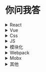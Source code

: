 # 你问我答
<details>
    <summary>React</summary>
    <h2>
        React 性能优化
    </h2>
    <ol>
        <li>shouldcomponentupdate</li>
        <li>purecomponent 纯组件 prop state没改变 不会触发render</li>
        <li>key</li>
        <li>避免render内部新建变量和bind函数</li>
        <li>Immutable</li>
    </ol>
    <h2>
        React Fiber
    </h2>
    <ol>
        <li>
        从reactDOM.render()变成了ReactDOMFiber.render()
        </li>
        <li>
        我们使用了ReactFiber去渲染整个页面，ReactFiber会将整个更新任务分成若干个小的更新任务，
    然后设置一些任务默认的优先级。每执行完一个小任务之后，会释放主线程
        </li>
    </ol>
    <h2>
        React Hooks
    </h2>
    <ol>
        <li>
            难以重用和共享组件 逻辑复杂的组件难以开发与维护  
        </li>
        <li>
            告别了繁杂的this和合并了难以记忆的生命周期   
        </li>
        <li>
            支持包装自己的Hooks(自定义Hooks)，是基于纯命令式的api      
        </li>
        <li>
            更好的完成状态之间的共享，解决原来class组件内部封装的问题，也解决了高阶组件和函数组件的嵌套过深。一个组件一个自己的state，一个组件内可以公用      
        </li>
        <li>
            对于类组件中使用 shouldComponentUpdate 进行优化的地方，
                可以使用 React.memo 包裹整个组件，对 props 进行浅比较来判断。
                合理地规范传入的props，从根本上减少不必要地渲染  
        </li>
    </ol>
    <h2>React diff</h2>
    <ol>
        <li>老diff算法O(n3) react diff O(n)</li>
        <li>Web UI中dom节点跨层级移动操作很少 react对virtual dom进行分层比较 如果一个节点不存在 则改节点和子节点完全删除 发现多了节点 会直接创建节点</li>
        <li>组件比较 如果是同一类型的按照原策略比较virtual dom树 如果不是 就直接替换该节点以及所有子节点</li>
        <li>同一层级的节点 diff算法有插入 移动 删除的操作 如果同一位置节点不同 就直接删除然后然后创建插入
    所以react推荐添加唯一的key进行区分</li>
    </ol>
</details>
<details>
    <summary>Vue</summary>
    <h2>nextTick</h2>
    <ol>
        <li>在下次 DOM 更新循环结束之后执行延迟回调 更新异步</li>
    </ol>
</details>
<details>
    <summary>Css</summary>
    <h2>
    BFC
    </h2>
    <ol>
        <li>
        盒子并且至少满足下列条件中的任何一个：
            <ul>
                <li>float的值不为none</li>
                <li>position的值不为static或者relative</li>
                <li>display的值为 table-cell, table-caption, inline-block, flex, 或者 inline-flex中的其中一个</li>
                <li>overflow的值不为visible</li>
            </ul>
        </li>
        <li>
            BFC来防止外边距折叠
        </li>
        <li>使用BFC来包含浮动</li>
        <li>一个容器里有浮动元素。由于这个原因，容器元素没有高度，
    它的浮动孩子将会脱离页面的常规流。我们通常使用清除浮动来解决这个问题，
    最受欢迎的方法是使用一个clearfix的伪类元素。但我们同样可以通过定义一个BFC来达到这个目的</li>
    </ol>
    <h2>
    清除浮动
    </h2>
    <ol>
        <li>浮动元素脱离了文档流，并不占据文档流的位置，自然父元素也就不能被撑开，所以没了高度</li>
        <li>clear</li>
        <li>BFC</li>
    </ol>
    <h2>居中</h2>
    <ol>
        <li>flex</li>
        <li>grid</li>
        <li>margin: 0 auto; text-align: center </li>
        <li>table</li>
        <li>绝对布局 相对布局</li>
    </ol>
</details>
<details>
    <summary>JS</summary>
    <h2>Event loop</h2>
    <ol>
        <li>虽然js是单线程，但是完全可以模拟多线程，靠的就是Event Loop</li>
        <li>异步任务 分为 微任务(microtask) 和 宏任务(task)，执行的顺序是 执行栈中的代码 => 微任务 => 宏任务</li>
        <li>执行栈
        执行栈中的代码永远最先执行
        微任务(microtask):
            当执行栈中的代码执行完毕，会在执行宏任务队列之前先看看微任务队列中有没有任务，如果有会先将微任务队列中的任务清空才会去执行宏任务队列
        宏任务(task): setTimeout setInterval setImmediate(IE专用)
            等待执行栈和微任务队列都执行完毕才会执行，并且在执行完每一个宏任务之后，会去看看微任务队列有没有新添加的任务，如果有，会先将微任务队列中的任务清空，才会继续执行下一个宏任务</li>
    </ol>
    <h2>节流、防抖</h2>
    <ol>
        <li>函数防抖(debounce):在事件被触发n秒后再执行回调，如果在这n秒内又被触发，则重新计时。input 更改请求</li>
        <li>函数节流(throttle)：规定在一个单位时间内，只能触发一次函数。如果这个单位时间内触发多次函数，只有一次生效。</li>
    </ol>
    <h2>async函数</h2>
    <ol>
        <li>async 函数的实现，就是将 Generator 函数和自动执行器</li>
        <li>当函数执行的时候，一旦遇到 await 就会先返回，等到触发的异步操作完成，再接着执行函数体内后面的语句</li>
    </ol>
    <h2>promise.all</h2>
    <ol>
        <li>这个返回的 promise 之后会在所有的 promise 都完成或有一个 promise 失败时异步地变为完成或失败</li>
    </ol>
    <h2>
        call apply bind
    </h2>
    <ol>
        <li>只参数形式不一样 调用即运行 </li>
        <li>bind会返回一个新的函数 都用于改变运行时的上下文</li>
    </ol>
    <h2>requestAnimationFrame</h2>
    <ol>
        <li>一般用于动画，与 setTimeout 方法类似，区别是 setTimeout 是用户指定的</li>
        <li>requestAnimationFrame 是浏览器刷新频率决定的，一般遵循 W3C 标准，它在浏览器每次刷新页面之前执行</li>
    </ol>
</details>
<details>
    <summary>模块化</summary>
    <h2>CommonJs</h2>
    <ol>
        <li>commonjs主要应用于服务器，实现同步加载，如nodejs</li>
        <li>require 模块导入</li>
        <li>module.exports === exports 导出</li>
    </ol>
    <h2>AMD</h2>
    <ol>
        <li>AMD规范应用于浏览器，如requirejs，为异步加载</li>
    </ol>
    <h2>ES6</h2>
    <ol>
        <li>import模块导入</li>
        <li>export 模块导出</li>
    </ol>
</details>
<details>
    <summary>Webpack</summary>
    <h2>webpack 优化</h2>
    <ol>
        <li>
        关闭sourcemap
        </li>
        <li>将不变文件cdn打包 提取公共库包 减少打包文件 dll</li>
        <li>调用多进程打包 happypack</li>
        <li>压缩代码</li>
        <li>雪碧图</li>
        <li>loader include exclude</li>
        <li>cdn</li>
    </ol>
</details>
<details>
    <summary>Mobx</summary>
    <pre>
        import { observable, autorun } from 'mobx';
        const counter = observable(0);
        autorun(() => {
        console.log('autorun', counter.get());
        });
        counter.set(1);
        // 0
        // 1
        // set后会重新触发autorun
        // autorun 先生成一个Derivation类 执行传入函数 计算出observing(通过get方法)
        // set之后会从observing中取他的Derivation 触发重新执行
    </pre>
    <pre>
    import { observable, autorun } from 'mobx';
    const counter = observable(0);
    const foo = observable(0);
    const bar = observable(0);
    autorun(() => {
      if (counter.get() === 0) {
        console.log('foo', foo.get());
      } else {
        console.log('bar', bar.get());
      }
    });
    bar.set(10);    // 不触发 autorun
    counter.set(1); // 触发 autorun
    foo.set(100);   // 不触发 autorun
    bar.set(100);   // 触发 autorun
    // foo 0
    // bar 10
    // bar 100
    // 通过get知道 autorun先是依赖counter和foo
    // counter.set后依赖counter bar
    </pre>
    <ol>
        <li>Object.defineProperty，proxy 拦截 getter 和 setter</li>
        <li>Mobx 最关键的函数在于 autoRun</li>
        <li>Observable 。用来包装一个属性为 被观察者
    autorun 。用来包装一个方法为 观察者</li>
        <li>对比Redux
            <ul>
                <li>Redux将数据保存在单一store中，Mobx将数据保存在分散的多个store中</li>
                <li>Redux需要手动处理变化后的操作，Mobx使用observable保存数据，数据变化后自动处理响应的操作</li>
                <li>Redux使用不可变状态，不能直接去修改它，而是应该使用纯函数返回一个新的状态；Mobx中的状态是可以直接修改的</li>
            </ul>
        </li>
    </ol>
</details>
<details>
    <summary>其他</summary>
    <h2>
        函数式组件的特性 
    </h2>
    <ol>
        <li>无状态</li>
        <li>无生命周期方法</li>
        <li>无this</li>
        <li>在之前，函数式组件更多地被用来当作展示性组件（presentational component）：只是单纯地接受props并且展示内容。</li>
        <li>函数式组件因为没有生命周期，也就没有了shouldComponentUpdate，
                那么如果编写不当，可能反而会导致过多无用地重绘，因为它没法判断是否需要重新绘制组件，组件本身是个函数就都会执行</li>
    </ol>
    <h2>预加载</h2>
    <ol>
        <li>preload: 让浏览器提前加载指定资源(加载后并不执行)，在需要执行的时候再执行</li>
    </ol>
    <h2>缓存</h2>
    <ol>
        <li>1.强缓存：Cache-Control和Expire两个字段控制 
    Cache-Control的值为“public, max-age=xxx”，表示在xxx秒内再次访问该资源，均使用本地的缓存，不再向服务器发起请求</li>
        <li>协商缓存： 协商缓存最大的问题就是每次都要向服务器验证一下缓存的有效性</li>
        <li>webpack hash</li>
    </ol>
    <h2>从输入URL到页面加载的过程</h2>
    <ol>
        <li>
            从浏览器接收url到开启网络请求线程
            <ul>
                <li>浏览器是多进程的，有一个主控进程，以及每一个tab页面都会新开一个进程</li>
                <li>每一个tab页面可以看作是浏览器内核进程，然后这个进程是多线程的</li>
                <li>解析URL</li>
                <li>开辟单独的线程进行网络请求</li>
                <li>输入的是域名，需要进行dns解析成IP</li>
                <li>http的本质就是tcp/ip请求</li>
                <li>tcp将http长报文划分为短报文，通过三次握手与服务端建立连接</li>
                <li>需要进行四次挥手断开连接</li>
            </ul>
        </li>
        <li>解析页面流程
            <ul>
                <li>解析HTML，构建DOM树</li>
                <li>解析CSS，生成CSS规则树</li>
                <li>合并DOM树和CSS规则，生成render树</li>
                <li>布局render树（Layout/reflow），负责各元素尺寸、位置的计算</li>
                <li>绘制render树（paint），绘制页面像素信息</li>
                <li>浏览器会将各层的信息发送给GPU，GPU会将各层合成（composite），显示在屏幕上</li>
            </ul>
        </li>
    </ol>
    <h2>前端安全</h2>
    <ol>
        <li>XSS：是通过在你的输入文本当中或者这HTML标签当中插入js脚本进行攻击 解决：插入内容用innerText 对一些特殊标签进行转义</li>
        <li>CSRF: b站发送的请求带着a站的cookie信息； b站发送请求不经过a站的前端；http请求头中的referer为b站 
    iframe内嵌某一个网站 cookie 解决：same-site属性 referer来源</li>
        <li>内嵌iframe： Javascript禁止内嵌：当网页没有被使用iframe内嵌时，top和window是相等的；当网页被内嵌时，top和window是不相等的</li>
    </ol>
</details>




